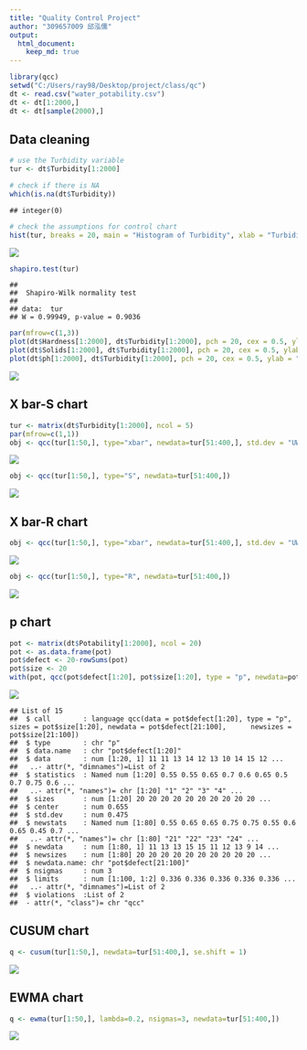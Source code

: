 ```yaml
---
title: "Quality Control Project"
author: "309657009 邱泓儒"
output: 
  html_document:
    keep_md: true
---
```



```r
library(qcc)
setwd("C:/Users/ray98/Desktop/project/class/qc")
dt <- read.csv("water_potability.csv")
dt <- dt[1:2000,]
dt <- dt[sample(2000),]
```

## Data cleaning

```r
# use the Turbidity variable
tur <- dt$Turbidity[1:2000]

# check if there is NA
which(is.na(dt$Turbidity))
```

```
## integer(0)
```

```r
# check the assumptions for control chart
hist(tur, breaks = 20, main = "Histogram of Turbidity", xlab = "Turbidity")
```

![](quality-control_files/figure-html/unnamed-chunk-2-1.png)<!-- -->

```r
shapiro.test(tur)
```

```
## 
## 	Shapiro-Wilk normality test
## 
## data:  tur
## W = 0.99949, p-value = 0.9036
```

```r
par(mfrow=c(1,3))
plot(dt$Hardness[1:2000], dt$Turbidity[1:2000], pch = 20, cex = 0.5, ylab = "Turbidity", xlab = "Hardness")
plot(dt$Solids[1:2000], dt$Turbidity[1:2000], pch = 20, cex = 0.5, ylab = "Turbidity", xlab = "Solids")
plot(dt$ph[1:2000], dt$Turbidity[1:2000], pch = 20, cex = 0.5, ylab = "Turbidity", xlab = "ph")
```

![](quality-control_files/figure-html/unnamed-chunk-2-2.png)<!-- -->

## X bar-S chart

```r
tur <- matrix(dt$Turbidity[1:2000], ncol = 5)
par(mfrow=c(1,1))
obj <- qcc(tur[1:50,], type="xbar", newdata=tur[51:400,], std.dev = "UWAVE-SD")
```

![](quality-control_files/figure-html/unnamed-chunk-3-1.png)<!-- -->

```r
obj <- qcc(tur[1:50,], type="S", newdata=tur[51:400,])
```

![](quality-control_files/figure-html/unnamed-chunk-3-2.png)<!-- -->

## X bar-R chart

```r
obj <- qcc(tur[1:50,], type="xbar", newdata=tur[51:400,], std.dev = "UWAVE-R")
```

![](quality-control_files/figure-html/unnamed-chunk-4-1.png)<!-- -->

```r
obj <- qcc(tur[1:50,], type="R", newdata=tur[51:400,])
```

![](quality-control_files/figure-html/unnamed-chunk-4-2.png)<!-- -->


## p chart

```r
pot <- matrix(dt$Potability[1:2000], ncol = 20)
pot <- as.data.frame(pot)
pot$defect <- 20-rowSums(pot)
pot$size <- 20
with(pot, qcc(pot$defect[1:20], pot$size[1:20], type = "p", newdata=pot$defect[21:100], newsizes=pot$size[21:100]))
```

![](quality-control_files/figure-html/unnamed-chunk-5-1.png)<!-- -->

```
## List of 15
##  $ call        : language qcc(data = pot$defect[1:20], type = "p", sizes = pot$size[1:20], newdata = pot$defect[21:100],      newsizes = pot$size[21:100])
##  $ type        : chr "p"
##  $ data.name   : chr "pot$defect[1:20]"
##  $ data        : num [1:20, 1] 11 11 13 14 12 13 10 14 15 12 ...
##   ..- attr(*, "dimnames")=List of 2
##  $ statistics  : Named num [1:20] 0.55 0.55 0.65 0.7 0.6 0.65 0.5 0.7 0.75 0.6 ...
##   ..- attr(*, "names")= chr [1:20] "1" "2" "3" "4" ...
##  $ sizes       : num [1:20] 20 20 20 20 20 20 20 20 20 20 ...
##  $ center      : num 0.655
##  $ std.dev     : num 0.475
##  $ newstats    : Named num [1:80] 0.55 0.65 0.65 0.75 0.75 0.55 0.6 0.65 0.45 0.7 ...
##   ..- attr(*, "names")= chr [1:80] "21" "22" "23" "24" ...
##  $ newdata     : num [1:80, 1] 11 13 13 15 15 11 12 13 9 14 ...
##  $ newsizes    : num [1:80] 20 20 20 20 20 20 20 20 20 20 ...
##  $ newdata.name: chr "pot$defect[21:100]"
##  $ nsigmas     : num 3
##  $ limits      : num [1:100, 1:2] 0.336 0.336 0.336 0.336 0.336 ...
##   ..- attr(*, "dimnames")=List of 2
##  $ violations  :List of 2
##  - attr(*, "class")= chr "qcc"
```

## CUSUM chart

```r
q <- cusum(tur[1:50,], newdata=tur[51:400,], se.shift = 1)
```

![](quality-control_files/figure-html/unnamed-chunk-6-1.png)<!-- -->

## EWMA chart

```r
q <- ewma(tur[1:50,], lambda=0.2, nsigmas=3, newdata=tur[51:400,]) 
```

![](quality-control_files/figure-html/unnamed-chunk-7-1.png)<!-- -->

